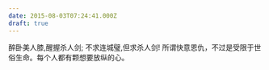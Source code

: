 ```yaml
---
date: 2015-08-03T07:24:41.000Z
draft: true
---
```

醉卧美人膝,醒握杀人剑; 不求连城璧,但求杀人剑!  所谓快意恩仇，不过是受限于世俗生命。每个人都有颗想要放纵的心。 